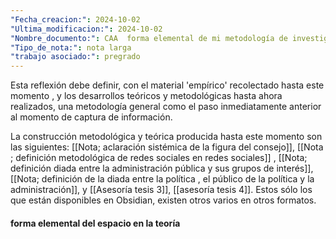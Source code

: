 ```yaml
---
"Fecha_creacion:": 2024-10-02
"Ultima_modificacion:": 2024-10-02
"Nombre_documento:": CAA  forma elemental de mi metodología de investigación
"Tipo_de_nota:": nota larga
"trabajo asociado:": pregrado
---
```


Esta reflexión debe definir, con el material 'empírico' recolectado hasta este momento , y los desarrollos teóricos y metodológicas hasta ahora realizados, una metodología general como el paso inmediatamente anterior al momento de captura de información. 

La construcción metodológica y teórica producida hasta este momento son las siguientes: [[Nota; aclaración sistémica de la figura del consejo]], [[Nota ; definición metodológica de redes sociales en redes sociales]] , [[Nota; definición diada entre la administración pública y sus grupos de interés]], [[Nota; definición de la diada entre la política , el público de la política y la administración]], y  [[Asesoría tesis 3]], [[asesoría tesis 4]]. Estos sólo los que están disponibles en Obsidian, existen otros varios en otros formatos. 



#### forma elemental del espacio en la teoría
